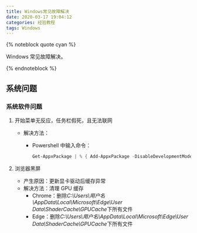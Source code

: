 ```yaml
---
title: Windows常见故障解决
date: 2020-03-17 19:04:12
categories: 经验教程
tags: Windows
---
```


{% noteblock quote cyan %}

Windows 常见故障解决。

{% endnoteblock %}

<!-- more -->

## 系统问题

### 系统软件问题

1. 开始菜单无反应，任务栏假死，且无法联网

   - 解决方法：

     - Powershell 中输入命令：

       ```powershell
       Get-AppxPackage | % { Add-AppxPackage -DisableDevelopmentMode -Register "$($_.InstallLocation)\AppxManifest.xml" -verbose }
       ```

2. 浏览器黑屏
   - 产生原因：更新显卡驱动后缓存异常
   - 解决方法：清理 GPU 缓存
     - Chrome：删除*C:\Users\用户名\AppData\Local\Microsoft\Edge\User Data\ShaderCache\GPUCache*下所有文件
     - Edge：删除*C:\Users\用户名\AppData\Local\Microsoft\Edge\User Data\ShaderCache\GPUCache*下所有文件
